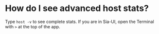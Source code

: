 # How do I see advanced host stats?

Type `host -v` to see complete stats. If you are in Sia-UI, open the Terminal with `>` at the top of the app.
